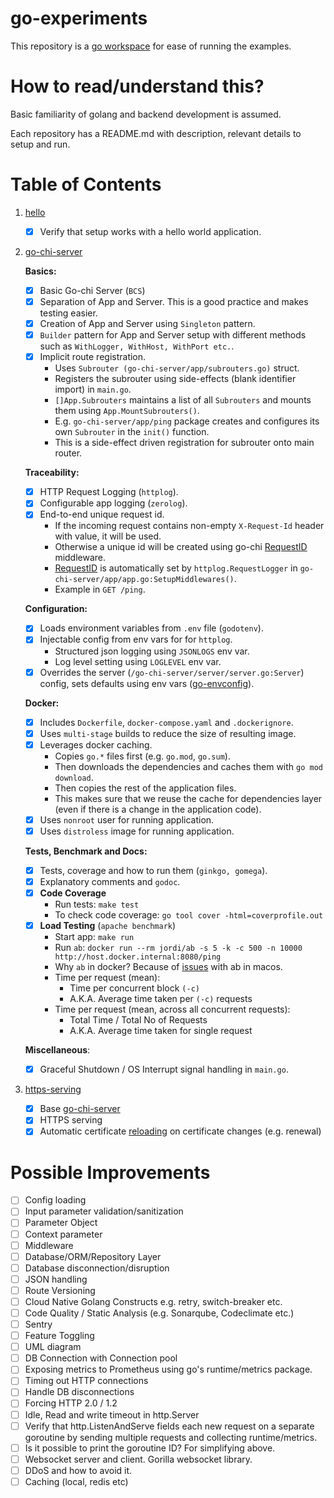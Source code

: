 # go-experiments

This repository is a [go workspace](https://go.dev/doc/tutorial/workspaces) for ease of running the examples.

# How to read/understand this?

Basic familiarity of golang and backend development is assumed.

Each repository has a README.md with description, relevant details to setup and run.

# Table of Contents

1. [hello](./hello/)
   - [x] Verify that setup works with a hello world application.

2. [go-chi-server](./go-chi-server/)

   **Basics:**

   - [x] Basic Go-chi Server (`BCS`)
   - [x] Separation of App and Server. This is a good practice and makes testing easier.
   - [x] Creation of App and Server using `Singleton` pattern.
   - [x] `Builder` pattern for App and Server setup with different methods such as `WithLogger, WithHost, WithPort etc.`.
   - [x] Implicit route registration.
     - Uses `Subrouter (go-chi-server/app/subrouters.go)` struct.
     - Registers the subrouter using side-effects (blank identifier import) in `main.go`.
     - `[]App.Subrouters` maintains a list of all `Subrouters` and mounts them using `App.MountSubrouters()`.
     - E.g. `go-chi-server/app/ping` package creates and configures its own `Subrouter` in the `init()` function.
     - This is a side-effect driven registration for subrouter onto main router.

   **Traceability:**

   - [x] HTTP Request Logging (`httplog`).
   - [x] Configurable app logging (`zerolog`).
   - [x] End-to-end unique request id.
     - If the incoming request contains non-empty `X-Request-Id` header with value, it will be used.
     - Otherwise a unique id will be created using go-chi [RequestID](https://github.com/go-chi/chi/blob/master/middleware/request_id.go) middleware.
     - [RequestID](https://github.com/go-chi/chi/blob/master/middleware/request_id.go) is automatically set by `httplog.RequestLogger` in `go-chi-server/app/app.go:SetupMiddlewares()`.
     - Example in `GET /ping`.

   **Configuration:**

   - [x] Loads environment variables from `.env` file (`godotenv`).
   - [x] Injectable config from env vars for for `httplog`.
     - Structured json logging using `JSONLOGS` env var.
     - Log level setting using `LOGLEVEL` env var.
   - [x] Overrides the server (`/go-chi-server/server/server.go:Server`) config, sets defaults using env vars ([go-envconfig](https://github.com/sethvargo/go-envconfig)).

   **Docker:**

   - [x] Includes `Dockerfile`, `docker-compose.yaml` and `.dockerignore`.
   - [x] Uses `multi-stage` builds to reduce the size of resulting image.
   - [x] Leverages docker caching.
     - Copies `go.*` files first (e.g. `go.mod`, `go.sum`).
     - Then downloads the dependencies and caches them with `go mod download`.
     - Then copies the rest of the application files.
     - This makes sure that we reuse the cache for dependencies layer (even if there is a change in the application code).
   - [x] Uses `nonroot` user for running application.
   - [x] Uses `distroless` image for running application.

   **Tests, Benchmark and Docs:**

   - [x] Tests, coverage and how to run them (`ginkgo, gomega`).
   - [x] Explanatory comments and `godoc`.
   - [x] **Code Coverage**
     - Run tests: `make test`
     - To check code coverage: `go tool cover -html=coverprofile.out`
   - [x] **Load Testing** (`apache benchmark`)
     - Start app: `make run`
     - Run `ab`: `docker run --rm jordi/ab -s 5 -k -c 500 -n 10000 http://host.docker.internal:8080/ping`
     - Why `ab` in docker? Because of [issues](https://serverfault.com/questions/806585/why-is-ab-erroring-with-apr-socket-recv-connection-reset-by-peer-54-on-osx) with ab in macos.
     - Time per request (mean):
       - Time per concurrent block `(-c)`
       - A.K.A. Average time taken per `(-c)` requests
     - Time per request (mean, across all concurrent requests):
       - Total Time / Total No of Requests
       - A.K.A. Average time taken for single request

   **Miscellaneous**:

   - [x] Graceful Shutdown / OS Interrupt signal handling in `main.go`.

3. [https-serving](./https-serving)
   - [x]  Base [go-chi-server](./go-chi-server/)
   - [x]  HTTPS serving
   - [x]  Automatic certificate [reloading](https://opensource.com/article/22/9/dynamically-update-tls-certificates-golang-server-no-downtime) on certificate changes (e.g. renewal)

# Possible Improvements

- [ ] Config loading
- [ ] Input parameter validation/sanitization
- [ ] Parameter Object
- [ ] Context parameter
- [ ] Middleware
- [ ] Database/ORM/Repository Layer
- [ ] Database disconnection/disruption
- [ ] JSON handling
- [ ] Route Versioning
- [ ] Cloud Native Golang Constructs e.g. retry, switch-breaker etc.
- [ ] Code Quality / Static Analysis (e.g. Sonarqube, Codeclimate etc.)
- [ ] Sentry
- [ ] Feature Toggling
- [ ] UML diagram
- [ ] DB Connection with Connection pool
- [ ] Exposing metrics to Prometheus using go's runtime/metrics package.
- [ ] Timing out HTTP connections
- [ ] Handle DB disconnections
- [ ] Forcing HTTP 2.0 / 1.2
- [ ] Idle, Read and write timeout in http.Server
- [ ] Verify that http.ListenAndServe fields each new request on a separate goroutine by sending multiple requests and collecting runtime/metrics.
- [ ] Is it possible to print the goroutine ID? For simplifying above.
- [ ] Websocket server and client. Gorilla websocket library.
- [ ] DDoS and how to avoid it.
- [ ] Caching (local, redis etc)
